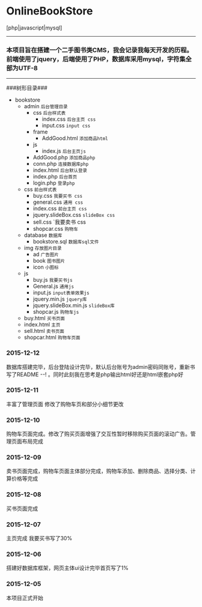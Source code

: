 # OnlineBookStore

[php|javascript|mysql]

---
### 本项目旨在搭建一个二手图书类CMS，我会记录我每天开发的历程。前端使用了jquery，后端使用了PHP，数据库采用mysql，字符集全部为UTF-8 ###
---
###树形目录###
* bookstore
    * admin `后台管理目录`
        * css `后台样式表`
            * index.css `后台主页 css`
            * input.css `input css`
        * frame
            * AddGood.html `添加商品html`
        * js
            * index.js `后台主页js`
        * AddGood.php `添加商品php`
        * conn.php `连接数据库php`
        * index.html `后台默认登录`
        * index.php `后台首页`
        * login.php `登录php`
    * css `前台样式表`
        * buy.css  `我要买书 css`
        * general.css `通用 css`
        * index.css `前台主页 css`
        * jquery.slideBox.css `slideBox css`
        * sell.css `我要卖书 css
        * shopcar.css `购物车`
    * database `数据库`
        * bookstore.sql `数据库sql文件`
    * img `存放图片目录`
        * ad `广告图片`
        * book `图书图片`
        * icon `小图标`
    * js 
        * buy.js `我要买书js`
        * General.js `通用js`
        * input.js `input表单效果js`
        * jquery.min.js `jquery库`
        * jquery.slideBox.min.js `slideBox库`
        * shopcar.js `购物车js`
    * buy.html `买书页面`
    * index.html `主页`
    * sell.html `卖书页面`
    * shopcar.html `购物车页面`

### 2015-12-12 ###
 数据库搭建完毕，后台登陆设计完毕，默认后台账号为admin密码同账号，重新书写了README --!
 。同时此刻我在思考是php输出html好还是html嵌套php好
### 2015-12-11 ###
 丰富了管理页面  修改了购物车页和部分小细节更改
### 2015-12-10 ###
 购物车页面完成。修改了购买页面增强了交互性暂时移除购买页面的滚动广告。管理页面布局完成  
### 2015-12-09 ###
  卖书页面完成，购物车页面主体部分完成，购物车添加、删除商品、选择分类、计算价格等完成  
### 2015-12-08 ###
  买书页面完成   
### 2015-12-07 ###
  主页完成 我要买书写了30%  
### 2015-12-06 ###
  搭建好数据库框架，网页主体ui设计完毕首页写了1%  
### 2015-12-05 ###
  本项目正式开始  

